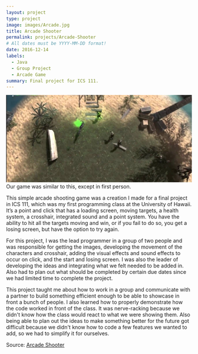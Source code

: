 ```yaml
---
layout: project
type: project
image: images/Arcade.jpg
title: Arcade Shooter
permalink: projects/Arcade-Shooter
# All dates must be YYYY-MM-DD format!
date: 2016-12-14
labels:
  - Java
  - Group Project
  - Arcade Game
summary: Final project for ICS 111.
---
```


<img class="ui medium right floated rounded image" src="../images/Arcade.jpg">
Our game was similar to this, except in first person.

  This simple arcade shooting game was a creation I made for a final project in ICS 111, which was my first programming class at the University of Hawaii. It’s a point and click that has a loading screen, moving targets, a health system, a crosshair, integrated sound and a point system. You have the ability to hit all the targets moving and win, or if you fail to do so, you get a losing screen, but have the option to try again. 

  For this project, I was the lead programmer in a group of two people and was responsible for getting the images, developing the movement of the characters and crosshair, adding the visual effects and sound effects to occur on click, and the start and losing screen. I was also the leader of developing the ideas and integrating what we felt needed to be added in. Also had to plan out what should be completed by certain due dates since we had limited time to complete the project. 
  
  This project taught me about how to work in a group and communicate with a partner to build something efficient enough to be able to showcase in front a bunch of people. I also learned how to properly demonstrate how the code worked in front of the class. It was nerve-racking because we didn't know how the class would react to what we were showing them. Also being able to plan out the ideas to make something better for the future got difficult because we didn't know how to code a few features we wanted to add, so we had to simplify it for ourselves.


Source: <a href="https://xbox-360.wonderhowto.com/how-to/get-easy-rhino-achievement-dead-ops-arcade-call-duty-black-ops-409350/"><i class="large github icon"></i>Arcade Shooter</a>
